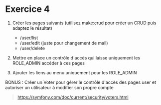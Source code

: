 # Exercice 4

1. Créer les pages suivants (utilisez make:crud pour créer un CRUD
puis adaptez le résultat)
   - /user/list
   - /user/edit (juste pour changement de mail)
   - /user/delete

2. Mettre en place un contrôle d'accès qui laisse uniquement les
ROLE_ADMIN accéder à ces pages

3. Ajouter les liens au menu uniquement pour les ROLE_ADMIN

BONUS : Créer un Voter pour gérer le contrôle d'accès des pages
user et autoriser un utilisateur à modifier son propre compte
> https://symfony.com/doc/current/security/voters.html